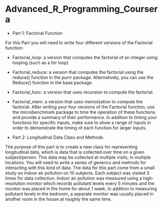 # Advanced_R_Programming_Coursera
- Part 1: Factorial Function

For this Part you will need to write four different versions of the Factorial function:

  - Factorial_loop: a version that computes the factorial of an integer using looping (such as a for loop)
  - Factorial_reduce: a version that computes the factorial using the reduce() function in the purrr package. Alternatively, you can use the Reduce() function in the base package.
  - Factorial_func: a version that uses recursion to compute the factorial.
  - Factorial_mem: a version that uses memoization to compute the factorial.
After writing your four versions of the Factorial function, use the microbenchmark package to time the operation of these functions and provide a summary of their performance. In addition to timing your functions for specific inputs, make sure to show a range of inputs in order to demonstrate the timing of each function for larger inputs.

- Part 2: Longitudinal Data Class and Methods

The purpose of this part is to create a new class for representing longitudinal data, which is data that is collected over time on a given subject/person. This data may be collected at multiple visits, in multiple locations. You will need to write a series of generics and methods for interacting with this kind of data.
The data for this part come from a small study on indoor air pollution on 10 subjects. Each subject was visited 3 times for data collection. Indoor air pollution was measured using a high-resolution monitor which records pollutant levels every 5 minutes and the monitor was placed in the home for about 1 week. In addition to measuring pollutant levels in the bedroom, a separate monitor was usually placed in another room in the house at roughly the same time.
